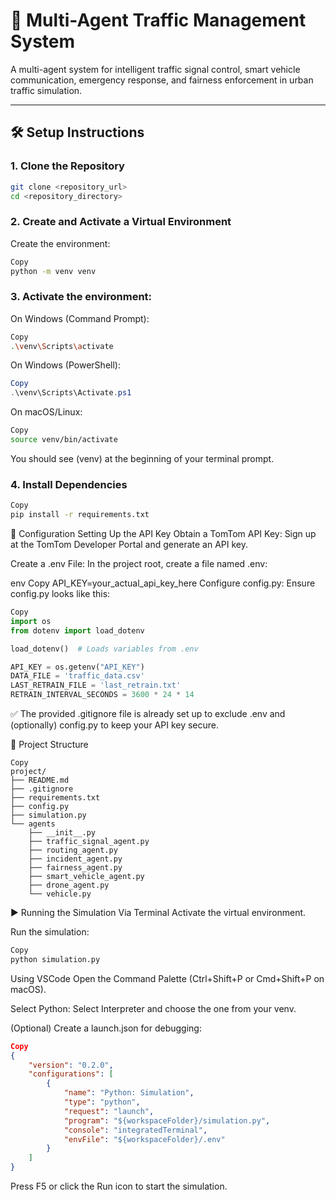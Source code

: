 # 🚦 Multi-Agent Traffic Management System

A multi-agent system for intelligent traffic signal control, smart vehicle communication, emergency response, and fairness enforcement in urban traffic simulation.

---

## 🛠️ Setup Instructions

### 1. Clone the Repository

```bash
git clone <repository_url>
cd <repository_directory>
```

### 2. Create and Activate a Virtual Environment
Create the environment:

```bash
Copy
python -m venv venv
```

### 3. Activate the environment:

On Windows (Command Prompt):

```bash
Copy
.\venv\Scripts\activate
```

On Windows (PowerShell):

```powershell
Copy
.\venv\Scripts\Activate.ps1
```

On macOS/Linux:

```bash
Copy
source venv/bin/activate
```

You should see (venv) at the beginning of your terminal prompt.

### 4. Install Dependencies

```bash
Copy
pip install -r requirements.txt
```

🔐 Configuration
Setting Up the API Key
Obtain a TomTom API Key:
Sign up at the TomTom Developer Portal and generate an API key.

Create a .env File:
In the project root, create a file named .env:

env
Copy
API_KEY=your_actual_api_key_here
Configure config.py:
Ensure config.py looks like this:

```python
Copy
import os
from dotenv import load_dotenv

load_dotenv()  # Loads variables from .env

API_KEY = os.getenv("API_KEY")
DATA_FILE = 'traffic_data.csv'
LAST_RETRAIN_FILE = 'last_retrain.txt'
RETRAIN_INTERVAL_SECONDS = 3600 * 24 * 14
```

✅ The provided .gitignore file is already set up to exclude .env and (optionally) config.py to keep your API key secure.

📁 Project Structure
```plaintext
Copy
project/
├── README.md
├── .gitignore
├── requirements.txt
├── config.py
├── simulation.py
└── agents
    ├── __init__.py
    ├── traffic_signal_agent.py
    ├── routing_agent.py
    ├── incident_agent.py
    ├── fairness_agent.py
    ├── smart_vehicle_agent.py
    ├── drone_agent.py
    └── vehicle.py
```

▶️ Running the Simulation
Via Terminal
Activate the virtual environment.

Run the simulation:

```bash
Copy
python simulation.py
```

Using VSCode
Open the Command Palette (Ctrl+Shift+P or Cmd+Shift+P on macOS).

Select Python: Select Interpreter and choose the one from your venv.

(Optional) Create a launch.json for debugging:

```json
Copy
{
    "version": "0.2.0",
    "configurations": [
        {
            "name": "Python: Simulation",
            "type": "python",
            "request": "launch",
            "program": "${workspaceFolder}/simulation.py",
            "console": "integratedTerminal",
            "envFile": "${workspaceFolder}/.env"
        }
    ]
}
```

Press F5 or click the Run icon to start the simulation.
